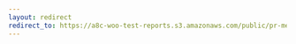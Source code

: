 ```yaml
---
layout: redirect
redirect_to: https://a8c-woo-test-reports.s3.amazonaws.com/public/pr-merge/37463/api/index.html
---
```

